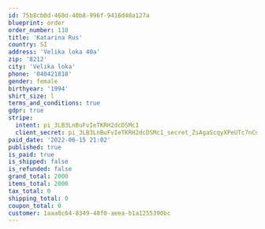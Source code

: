 ```yaml
---
id: 75b8cb0d-468d-40b8-996f-9416d48a127a
blueprint: order
order_number: 110
title: 'Katarina Rus'
country: SI
address: 'Velika loka 40a'
zip: '8212'
city: 'Velika loka'
phone: '040421818'
gender: female
birthyear: '1994'
shirt_size: l
terms_and_conditions: true
gdpr: true
stripe:
  intent: pi_3LB3LnBuFvIeTKRH2dcDSMc1
  client_secret: pi_3LB3LnBuFvIeTKRH2dcDSMc1_secret_ZsAgaScqyXPeUTc7nCngl4eSI
paid_date: '2022-06-15 21:02'
published: true
is_paid: true
is_shipped: false
is_refunded: false
grand_total: 2000
items_total: 2000
tax_total: 0
shipping_total: 0
coupon_total: 0
customer: 1aaa0c64-8349-48f0-aeea-b1a1255390bc
---
```

